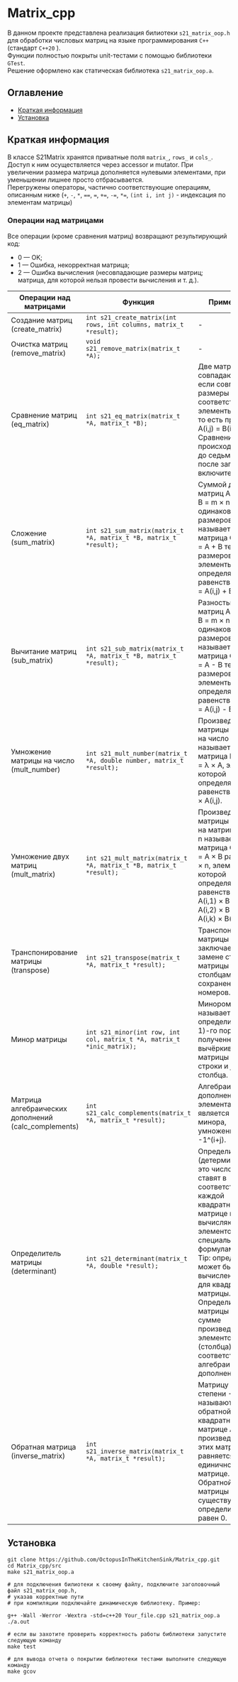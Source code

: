 # Matrix_cpp
В данном проекте представлена реализация билиотеки ```s21_matrix_oop.h``` для обработки числовых матриц на языке программирования ```С++``` (стандарт ```C++20``` ).<br>
Функции полностью покрыты unit-тестами c помощью библиотеки ```GTest```. <br>
Решение оформлено как статическая библиотека ```s21_matrix_oop.a```. <br>

## Оглавление
- [Краткая информация](#Краткая-информация)
- [Установка](#Установка)

## Краткая информация
В классе S21Matrix хранятся приватные поля ```matrix_```, ```rows_``` и ```cols_```. Доступ к ним осуществляется через accessor и mutator. При увеличении размера матрица дополняется нулевыми элементами, при уменьшении лишнее просто отбрасывается. <br>
Перегружены операторы, частично соответствующие операциям, описанным ниже (```+```, ```-```, ```*```, ```==```, ```=```, ```+=```, ```-=```, ```*=```, ```(int i, int j)``` - индексация по элементам матрицы) 
### Операции над матрицами
Все операции (кроме сравнения матриц) возвращают результирующий код:<br>
- 0 — OK;
- 1 — Ошибка, некорректная матрица;
- 2 — Ошибка вычисления (несовпадающие размеры матриц; матрица, для которой нельзя провести вычисления и т. д.).

Операции над матрицами|Функция|Примечание
-|-|-
Создание матриц (create_matrix)|```int s21_create_matrix(int rows, int columns, matrix_t *result);```| -
Очистка матриц (remove_matrix)|```void s21_remove_matrix(matrix_t *A);```| -
Сравнение матриц (eq_matrix)|```int s21_eq_matrix(matrix_t *A, matrix_t *B);```|Две матрицы A, B совпадают \|A = B\|, если совпадают их размеры и соответствующие элементы равны, то есть при всех i, j A(i,j) = B(i,j). <br>Сравнение происходит вплоть до седьмого знака после запятой включительно.
Сложение (sum_matrix)|```int s21_sum_matrix(matrix_t *A, matrix_t *B, matrix_t *result);```|Суммой двух матриц A = m × n и B = m × n одинаковых размеров называется матрица C = m × n = A + B тех же размеров, элементы которой определяются равенствами C(i,j) = A(i,j) + B(i,j).
Вычитание матриц (sub_matrix)|```int s21_sub_matrix(matrix_t *A, matrix_t *B, matrix_t *result);```|Разностью двух матриц A = m × n и B = m × n одинаковых размеров называется матрица C = m × n = A - B тех же размеров, элементы которой определяются равенствами C(i,j) = A(i,j) - B(i,j).
Умножение матрицы на число (mult_number)|```int s21_mult_number(matrix_t *A, double number, matrix_t *result);```|Произведением матрицы A = m × n на число λ называется матрица B = m × n = λ × A, элементы которой определяются равенствами B = λ × A(i,j).
Умножение двух матриц (mult_matrix)|```int s21_mult_matrix(matrix_t *A, matrix_t *B, matrix_t *result);```|Произведением матрицы A = m × k на матрицу B = k × n называется матрица C = m × n = A × B размера m × n, элементы которой определяются равенством C(i,j) = A(i,1) × B(1,j) + A(i,2) × B(2,j) + … + A(i,k) × B(k,j).
Транспонирование матрицы (transpose)|```int s21_transpose(matrix_t *A, matrix_t *result);```|Транспонирование матрицы А заключается в замене строк этой матрицы ее столбцами с сохранением их номеров.
Минор матрицы|```int s21_minor(int row, int col, matrix_t *A, matrix_t *inic_matrix);```|Минором M(i,j) называется определитель (n-1)-го порядка, полученный вычёркиванием из матрицы A i-й строки и j-го столбца.
Матрица алгебраических дополнений (calc_complements)|```int s21_calc_complements(matrix_t *A, matrix_t *result);```|Алгебраическим дополнением элемента матрицы является значение минора, умноженное на -1^(i+j).
Определитель матрицы (determinant)|```int s21_determinant(matrix_t *A, double *result);```|Определитель (детерминант) — это число, которое ставят в соответствие каждой квадратной матрице и вычисляют из элементов по специальным формулам.<br>Tip: определитель может быть вычислен только для квадратной матрицы.<br>Определитель матрицы равен сумме произведений элементов строки (столбца) на соответствующие алгебраические дополнения.
Обратная матрица (inverse_matrix)|```int s21_inverse_matrix(matrix_t *A, matrix_t *result);```|Матрицу A в степени -1 называют обратной к квадратной матрице А, если произведение этих матриц равняется единичной матрице.<br>Обратной матрицы не существует, если определитель равен 0.
## Установка
```
git clone https://github.com/OctopusInTheKitchenSink/Matrix_cpp.git
cd Matrix_cpp/src
make s21_matrix_oop.a

# для подключения билиотеки к своему файлу, подключите заголовочный файл s21_matrix_oop.h,
# указав корректные пути
# при компиляции подключайте динамическую библиотеку. Пример:

g++ -Wall -Werror -Wextra -std=c++20 Your_file.cpp s21_matrix_oop.a
./a.out

# если вы захотите проверить корректность работы библиотеки запустите следующую команду
make test

# для вывода отчета о покрытии библиотеки тестами выполните следующую команду
make gcov
```
